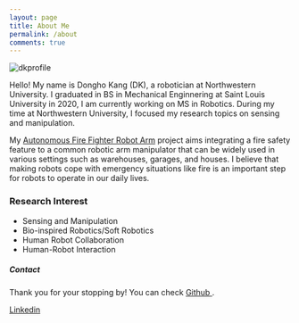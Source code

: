 ```yaml
---
layout: page
title: About Me
permalink: /about
comments: true
---
```


<div class="row justify-content-between">
<div class="col-md-8 pr-5">

<div class="post-flex-display">
    <img src="/img/dkprofile.png" alt="dkprofile">
</div>

Hello! My name is Dongho Kang (DK), a robotician at Northwestern University.
I graduated in BS in Mechanical Enginnering at Saint Louis University in 2020, I am currently working on MS in Robotics.
During my time at Northwestern University, I focused my research topics on sensing and manipulation. 

My [Autonomous Fire Fighter Robot Arm](https://rubberdk.github.io/firefigther-robot/) project aims integrating a fire safety feature to a common robotic arm manipulator that can be widely used in various settings such as warehouses, garages, and houses. I believe that making robots cope with emergency situations like fire is an important step for robots to operate in our daily lives. 



### Research Interest
 - Sensing and Manipulation
 - Bio-inspired Robotics/Soft Robotics
 - Human Robot Collaboration 
 - Human-Robot Interaction




</div>

<div class="col-md-4">

<div class="sticky-top sticky-top-80">
<h5>Contact</h5>

<p>Thank you for your stopping by! You can check <a target="_blank" href="https://github.com/rubberdk">Github <i class="fab fa-github"></i></a>.</p>

<a target="_blank" href="https://www.linkedin.com/in/dongho-kang-8a692b1b3/" class="btn btn-danger">Linkedin</a> 

</div>
</div>
</div>
